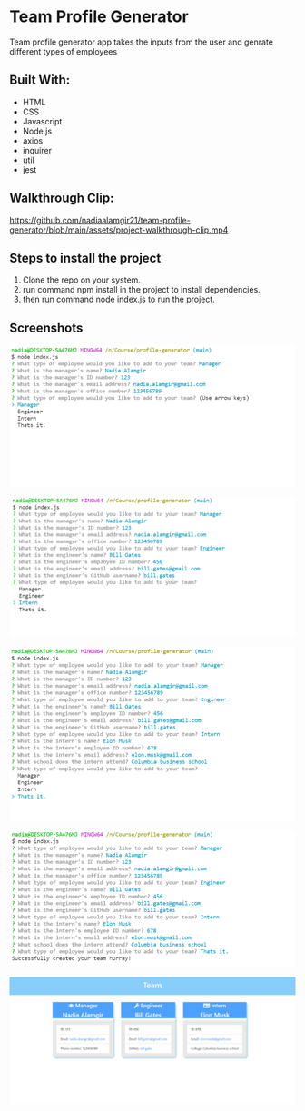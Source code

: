
#  Team Profile Generator

Team profile generator app takes the inputs from the user and genrate different types of employees 

## Built With:

* HTML
* CSS
* Javascript
* Node.js
* axios
* inquirer
* util
* jest

## Walkthrough Clip:
https://github.com/nadiaalamgir21/team-profile-generator/blob/main/assets/project-walkthrough-clip.mp4

## Steps to install the project
1. Clone the repo on your system.
2. run command npm install in the project to install dependencies.
3. then run command node index.js to run the project.



## Screenshots
![enter image description here](https://raw.githubusercontent.com/nadiaalamgir21/team-profile-generator/main/assets/images/s1.PNG)

![enter image description here](https://raw.githubusercontent.com/nadiaalamgir21/team-profile-generator/main/assets/images/s2.PNG)




![enter image description here](https://raw.githubusercontent.com/nadiaalamgir21/team-profile-generator/main/assets/images/s3.PNG)

![enter image description here](https://raw.githubusercontent.com/nadiaalamgir21/team-profile-generator/main/assets/images/s4.PNG)

![enter image description here](https://raw.githubusercontent.com/nadiaalamgir21/team-profile-generator/main/assets/images/s5.PNG)